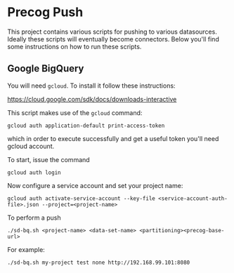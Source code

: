 # Precog Push

This project contains various scripts for pushing to various datasources. Ideally these scripts will eventually become connectors.
Below you'll find some instructions on how to run these scripts.

## Google BigQuery

You will need `gcloud`. To install it follow these instructions: 

https://cloud.google.com/sdk/docs/downloads-interactive

This script makes use of the `gcloud` command:

```
gcloud auth application-default print-access-token
```

which in order to execute successfully and get a useful token you'll need gcloud account.

To start, issue the command

```
gcloud auth login
```

Now configure a service account and set your project name:

```
gcloud auth activate-service-account --key-file <service-account-auth-file>.json --project=<project-name>
```

To perform a push

```
./sd-bq.sh <project-name> <data-set-name> <partitioning><precog-base-url>
```

For example:

```
./sd-bq.sh my-project test none http://192.168.99.101:8080
```
